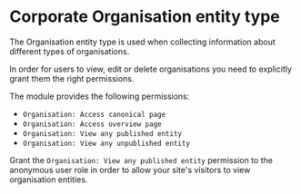 # Corporate Organisation entity type

The Organisation entity type is used when collecting information about different types of organisations.

In order for users to view, edit or delete organisations you need to explicitly grant them the right permissions.

The module provides the following permissions:

- `Organisation: Access canonical page`
- `Organisation: Access overview page`
- `Organisation: View any published entity`
- `Organisation: View any unpublished entity`

Grant the `Organisation: View any published entity` permission to the anonymous user role in order to allow your 
site's visitors to view organisation entities.
